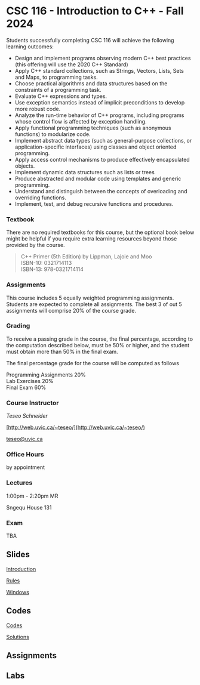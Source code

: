 # CSC 116 - Introduction to C++ - Fall 2024

Students successfully completing CSC 116 will achieve the following learning outcomes:

- Design and implement programs observing modern C++ best practices (this offering will use the 2020 C++ Standard)
- Apply C++ standard collections, such as Strings, Vectors, Lists, Sets and Maps, to programming tasks.
- Choose practical algorithms and data structures based on the constraints of a programming task.
- Evaluate C++ expressions and types.
- Use exception semantics instead of implicit preconditions to develop more robust code.
- Analyze the run-time behavior of C++ programs, including programs whose control flow is affected by exception handling.
- Apply functional programming techniques (such as anonymous functions) to modularize code.
- Implement abstract data types (such as general-purpose collections, or application-specific interfaces) using classes and object oriented programming.
- Apply access control mechanisms to produce effectively encapsulated objects.
- Implement dynamic data structures such as lists or trees
- Produce abstracted and modular code using templates and generic programming.
- Understand and distinguish between the concepts of overloading and overriding functions.
- Implement, test, and debug recursive functions and procedures.

### Textbook

There are no required textbooks for this course, but the optional book below might be helpful if you require extra learning resources beyond those provided by the course.


> C++ Primer (5th Edition) by Lippman, Lajoie and Moo <br>
> ISBN-10: 0321714113 <br>
> ISBN-13: 978-0321714114

### Assignments

This course includes 5 equally weighted programming assignments. Students are expected to complete all assignments. The best 3 of out 5 assignments will comprise 20% of the course grade.

### Grading

To receive a passing grade in the course, the final percentage, according to the computation described below, must be 50% or higher, and the student must obtain more than 50% in the final exam.

The final percentage grade for the course will be computed as follows

Programming Assignments	20%<br>
Lab Exercises	20%<br>
Final Exam	60%<br>


### Course Instructor

*Teseo Schneider*

[http://web.uvic.ca/~teseo/](http://web.uvic.ca/~teseo/)

[teseo@uvic.ca](mailto:teseo@uvic.ca)

### Office Hours

by appointment

### Lectures

1:00pm - 2:20pm MR

Sngequ House 131


### Exam

TBA

## Slides

[Introduction](intro.pdf)

[Rules](Rules.md)

[Windows](Windows.md)

## Codes

[Codes](codes)

[Solutions](codes/solutions)

## Assignments


## Labs
